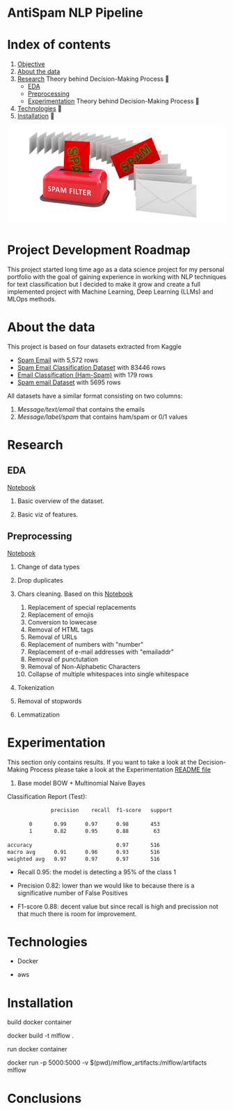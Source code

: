 # AntiSpam NLP Pipeline

# Index of contents
1. [Objective](#Objective)
2. [About the data](#About-the-data)
3. [Research](#Research) Theory behind Decision-Making Process 🚧
    - [EDA](#EDA)
    - [Preprocessing](#Preprocessing)
    - [Experimentation](#Experimentation) Theory behind Decision-Making Process 🚧
6. [Technologies](#Technologies) 🚧
7. [Installation](#Installation) 🚧

<p align="center">
  <img src="images/intro.png" width="500"/>
</p>

# Project Development Roadmap

This project started long time ago as a data science project for my personal portfolio with the goal of gaining experience in working with NLP techniques for text classification but I decided to make it grow and create a full implemented project with Machine Learning, Deep Learning (LLMs) and MLOps methods.

# About the data
This project is based on four datasets extracted from Kaggle

- [Spam Email](https://www.kaggle.com/datasets/mfaisalqureshi/spam-email) with 5,572 rows 
- [Spam Email Classification Dataset](https://www.kaggle.com/datasets/purusinghvi/email-spam-classification-dataset) with 83446 rows 
- [Email Classification (Ham-Spam)](https://www.kaggle.com/datasets/prishasawhney/email-classification-ham-spam) with 179 rows 
- [Spam email Dataset](https://www.kaggle.com/datasets/jackksoncsie/spam-email-dataset) with 5695 rows 

All datasets have a similar format consisting on two columns:

1. *Message/text/email* that contains the emails
2. *Message/label/spam* that contains ham/spam or 0/1 values

# Research

## EDA
[Notebook](https://github.com/AMaldu/spam_detector/blob/main/research/eda.ipynb)
1. Basic overview of the dataset.

4. Basic viz of features.    

## Preprocessing

[Notebook](https://github.com/AMaldu/spam_detector/blob/main/research/preprocessing.ipynb)

1. Change of data types
2. Drop duplicates
3. Chars cleaning. Based on this [Notebook](https://github.com/AMaldu/spam_detector/blob/main/research/special_chars_analysis.ipynb)
    1. Replacement of special replacements  
    2. Replacement of emojis
    3. Conversion to lowecase
    4. Removal of HTML tags
    5. Removal of URLs
    6. Replacement of numbers with "number"
    7. Replacement of e-mail addresses with "emailaddr"
    8. Removal of punctutation
    9. Removal of Non-Alphabetic Characters
    10. Collapse of multiple whitespaces into single whitespace

4. Tokenization
5. Removal of stopwords
6. Lemmatization





# Experimentation
This section only contains results. If you want to take a look at the Decision-Making Process please take a look at the Experimentation [README file](https://github.com/AMaldu/spam_detector/blob/main/experiments/EXPERIMENTS_GUIDELINE.md) 
1. Base model BOW + Multinomial Naive Bayes


Classification Report (Test):
                 
                  precision    recall  f1-score   support

           0       0.99      0.97      0.98       453
           1       0.82      0.95      0.88        63

    accuracy                           0.97       516
    macro avg      0.91      0.96      0.93       516
    weighted avg   0.97      0.97      0.97       516

- Recall 0.95: the model is detecting a 95% of the class 1

- Precision 0.82: lower than we would like to because there is a significative number of False Positives

- F1-score 0.88: decent value but since recall is high and precission not that much there is room for improvement.
























# Technologies

- Docker

- aws 




# Installation


build docker container 

docker build -t mlflow .

run docker container

docker run -p 5000:5000 -v $(pwd)/mlflow_artifacts:/mlflow/artifacts mlflow




# Conclusions

